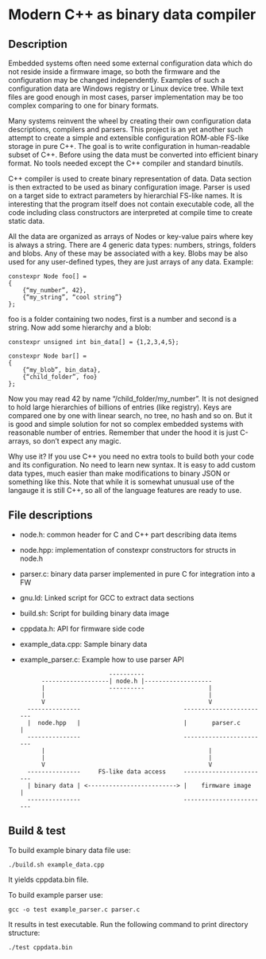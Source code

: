 Modern C++ as binary data compiler
==================================


Description
-----------

Embedded systems often need some external configuration data which do not 
reside inside a firmware image, so both the firmware and the configuration may 
be changed independently. Examples of such a configuration data are Windows 
registry or Linux device tree. While text files are good enough in most cases, 
parser implementation may be too complex comparing to one for binary formats. 

Many systems reinvent the wheel by creating their own configuration data 
descriptions, compilers and parsers. This project is an yet another such 
attempt to create a simple and extensible configuration ROM-able FS-like 
storage in pure C++. The goal is to write configuration in human-readable 
subset of C++. Before using the data must be converted into efficient binary 
format. No tools needed except the C++ compiler and standard binutils.

C++ compiler is used to create binary representation of data. Data section is 
then extracted to be used as binary configuration image. Parser is used on a 
target side to extract parameters by hierarchial FS-like names. It is 
interesting that the program itself does not contain executable code, all the 
code including class constructors are interpreted at compile time to create 
static data.

All the data are organized as arrays of Nodes or key-value pairs where key is 
always a string. There are 4 generic data types: numbers, strings, folders and 
blobs. Any of these may be associated with a key. Blobs may be also used for 
any user-defined types, they are just arrays of any data. Example:

    constexpr Node foo[] = 
    {
        {“my_number”, 42},
        {“my_string”, “cool string”}
    };

foo is a folder containing two nodes, first is a number and second is a string. 
Now add some hierarchy and a blob:

    constexpr unsigned int bin_data[] = {1,2,3,4,5};

    constexpr Node bar[] = 
    {
        {“my_blob”, bin_data},
        {“child_folder”, foo}
    };

Now you may read 42 by name “/child_folder/my_number”. It is not designed to 
hold large hierarchies of billions of entries (like registry). Keys are 
compared one by one with linear search, no tree, no hash and so on. But it is 
good and simple solution for not so complex embedded systems with reasonable 
number of entries. Remember that under the hood it is just C-arrays, so don’t 
expect any magic.

Why use it? If you use C++ you need no extra tools to build both your code and 
its configuration. No need to learn new syntax. It is easy to add custom data 
types, much easier than make modifications to binary JSON or something like 
this. Note that while it is somewhat unusual use of the langauge it is still 
C++, so all of the language features are ready to use.


File descriptions
-----------------

- node.h: common header for C and C++ part describing data items
- node.hpp: implementation of constexpr constructors for structs in node.h
- parser.c: binary data parser implemented in pure C for integration into a FW
- gnu.ld: Linked script for GCC to extract data sections
- build.sh: Script for building binary data image
- cppdata.h: API for firmware side code
- example_data.cpp: Sample binary data
- example_parser.c: Example how to use parser API



                               ----------
            -------------------| node.h |-------------------
            |                  ----------                  |
            |                                              |
            V                                              V
        ---------------                             ------------------------
        |  node.hpp   |                             |       parser.c       |
        ---------------                             ------------------------
            |                                              |
            |                                              |
            V                                              V
        ---------------     FS-like data access     ------------------------
        | binary data | <-------------------------> |    firmware image    |
        ---------------                             ------------------------

Build & test
------------

To build example binary data file use:

    ./build.sh example_data.cpp

It yields cppdata.bin file.

To build example parser use:

    gcc -o test example_parser.c parser.c

It results in test executable.
Run the following command to print directory structure:

    ./test cppdata.bin
